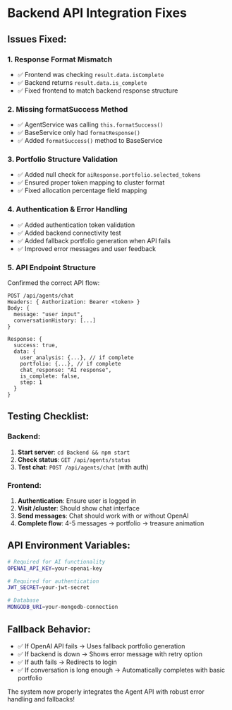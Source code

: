 # Backend API Integration Fixes

## Issues Fixed:

### 1. **Response Format Mismatch**
- ✅ Frontend was checking `result.data.isComplete`
- ✅ Backend returns `result.data.is_complete`
- ✅ Fixed frontend to match backend response structure

### 2. **Missing formatSuccess Method**
- ✅ AgentService was calling `this.formatSuccess()` 
- ✅ BaseService only had `formatResponse()`
- ✅ Added `formatSuccess()` method to BaseService

### 3. **Portfolio Structure Validation**
- ✅ Added null check for `aiResponse.portfolio.selected_tokens`
- ✅ Ensured proper token mapping to cluster format
- ✅ Fixed allocation percentage field mapping

### 4. **Authentication & Error Handling**
- ✅ Added authentication token validation
- ✅ Added backend connectivity test
- ✅ Added fallback portfolio generation when API fails
- ✅ Improved error messages and user feedback

### 5. **API Endpoint Structure**
Confirmed the correct API flow:
```
POST /api/agents/chat
Headers: { Authorization: Bearer <token> }
Body: { 
  message: "user input", 
  conversationHistory: [...] 
}

Response: {
  success: true,
  data: {
    user_analysis: {...}, // if complete
    portfolio: {...}, // if complete  
    chat_response: "AI response",
    is_complete: false,
    step: 1
  }
}
```

## Testing Checklist:

### Backend:
1. **Start server**: `cd Backend && npm start`
2. **Check status**: `GET /api/agents/status`
3. **Test chat**: `POST /api/agents/chat` (with auth)

### Frontend:
1. **Authentication**: Ensure user is logged in
2. **Visit /cluster**: Should show chat interface
3. **Send messages**: Chat should work with or without OpenAI
4. **Complete flow**: 4-5 messages → portfolio → treasure animation

## API Environment Variables:
```bash
# Required for AI functionality
OPENAI_API_KEY=your-openai-key

# Required for authentication  
JWT_SECRET=your-jwt-secret

# Database
MONGODB_URI=your-mongodb-connection
```

## Fallback Behavior:
- ✅ If OpenAI API fails → Uses fallback portfolio generation
- ✅ If backend is down → Shows error message with retry option
- ✅ If auth fails → Redirects to login
- ✅ If conversation is long enough → Automatically completes with basic portfolio

The system now properly integrates the Agent API with robust error handling and fallbacks!